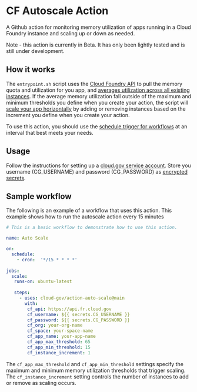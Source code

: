 # CF Autoscale Action

A Github action for monitoring memory utilization of apps running in a Cloud Foundry instance and scaling up or down as needed.

Note - this action is currently in Beta. It has only been lightly tested and is still under development.

## How it works

The `entrypoint.sh` script uses the [Cloud Foundry API](https://apidocs.cloudfoundry.org/194/apps/list_all_apps.html) to pull the memory quota and utilization for you app, and [averages utilization across all existing instances](https://github.com/cloud-gov/action-auto-scale/blob/master/entrypoint.sh#L13-L21). If the average memory utilization fall outside of the maximum and minimum thresholds you define when you create your action, the script will [scale your app horizontally](https://docs.cloudfoundry.org/devguide/deploy-apps/cf-scale.html#horizontal) by adding or removing instances based on the increment you define when you create your action.

To use this action, you should use the [schedule trigger for workflows](https://help.github.com/en/actions/reference/events-that-trigger-workflows#scheduled-events-schedule) at an interval that best meets your needs.

## Usage

Follow the instructions for setting up a [cloud.gov service account](https://cloud.gov/docs/services/cloud-gov-service-account/). Store you username (CG_USERNAME) and password (CG_PASSWORD) as [encrypted secrets](https://help.github.com/en/actions/configuring-and-managing-workflows/creating-and-storing-encrypted-secrets). 

## Sample workflow

The following is an example of a workflow that uses this action. This example shows how to run the autoscale action every 15 minutes

```yaml
# This is a basic workflow to demonstrate how to use this action.

name: Auto Scale

on:
  schedule:
    - cron:  '*/15 * * * *' 
      
jobs:
  scale:
   runs-on: ubuntu-latest
   
   steps:
     - uses: cloud-gov/action-auto-scale@main
       with:
        cf_api: https://api.fr.cloud.gov
        cf_username: ${{ secrets.CG_USERNAME }}
        cf_password: ${{ secrets.CG_PASSWORD }}
        cf_org: your-org-name
        cf_space: your-space-name
        cf_app_name: your-app-name
        cf_app_max_threshold: 65
        cf_app_min_threshold: 15
        cf_instance_increment: 1

```

The `cf_app_max_threshold` and `cf_app_min_threshold` settings specify the maximum and minimum memory utilization thresholds that trigger scaling. The `cf_instance_increment` setting controls the number of instances to add or remove as scaling occurs.
